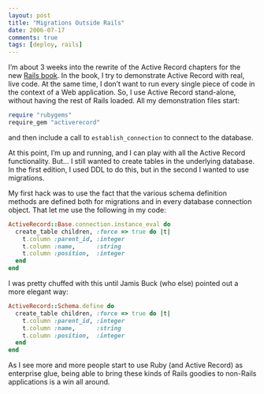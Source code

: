```yaml
---
layout: post
title: "Migrations Outside Rails"
date: 2006-07-17
comments: true
tags: [deploy, rails]
---
```


I’m about 3 weeks into the rewrite of the Active Record chapters for
the new <a href="http://pragmaticprogrammer.com/titles/rails2">Rails
book</a>. In the book, I try to demonstrate Active Record with real,
live code. At the same time, I don’t want to run every single piece of
code in the context of a Web application. So, I use Active Record
stand-alone, without having the rest of Rails loaded. All my
demonstration files start:

``` ruby
require "rubygems"
require_gem "activerecord"

```
and then include a call to `establish_connection` to connect to the database.

At this point, I’m up and running, and I can play with all the Active
Record functionality. But… I still wanted to create tables in the
underlying database. In the first edition, I used DDL to do this, but
in the second I wanted to use migrations.

My first hack was to use the fact that the various schema definition
methods are defined both for migrations and in every database
connection object. That let me use the following in my code:



``` ruby
ActiveRecord::Base.connection.instance_eval do
  create_table children, :force => true do |t|
    t.column :parent_id, :integer
    t.column :name,      :string
    t.column :position,  :integer
  end
end

```

I was pretty chuffed with this until Jamis Buck (who else) pointed out
a more elegant way:

``` ruby
ActiveRecord::Schema.define do
  create_table children, :force => true do |t|
    t.column :parent_id, :integer
    t.column :name,      :string
    t.column :position,  :integer
  end
end

```

As I see more and more people start to use Ruby (and Active Record) as
enterprise glue, being able to bring these kinds of Rails goodies to
non-Rails applications is a win all around.

